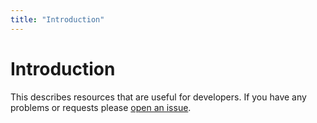 ```yaml
---
title: "Introduction"
---
```


# Introduction

This describes resources that are useful for developers. If you have any problems or requests please [open an issue](https://github.com/PhantomCore/docs).
